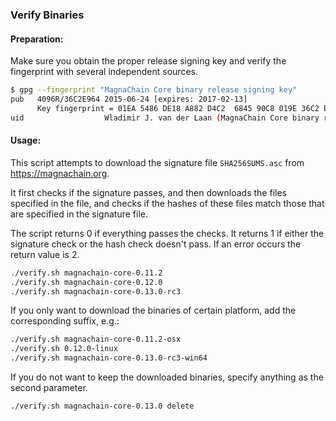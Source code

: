 ### Verify Binaries

#### Preparation:

Make sure you obtain the proper release signing key and verify the fingerprint with several independent sources.

```sh
$ gpg --fingerprint "MagnaChain Core binary release signing key"
pub   4096R/36C2E964 2015-06-24 [expires: 2017-02-13]
      Key fingerprint = 01EA 5486 DE18 A882 D4C2  6845 90C8 019E 36C2 E964
uid                  Wladimir J. van der Laan (MagnaChain Core binary release signing key) <laanwj@gmail.com>
```

#### Usage:

This script attempts to download the signature file `SHA256SUMS.asc` from https://magnachain.org.

It first checks if the signature passes, and then downloads the files specified in the file, and checks if the hashes of these files match those that are specified in the signature file.

The script returns 0 if everything passes the checks. It returns 1 if either the signature check or the hash check doesn't pass. If an error occurs the return value is 2.


```sh
./verify.sh magnachain-core-0.11.2
./verify.sh magnachain-core-0.12.0
./verify.sh magnachain-core-0.13.0-rc3
```

If you only want to download the binaries of certain platform, add the corresponding suffix, e.g.:

```sh
./verify.sh magnachain-core-0.11.2-osx
./verify.sh 0.12.0-linux
./verify.sh magnachain-core-0.13.0-rc3-win64
```

If you do not want to keep the downloaded binaries, specify anything as the second parameter.

```sh
./verify.sh magnachain-core-0.13.0 delete
```
